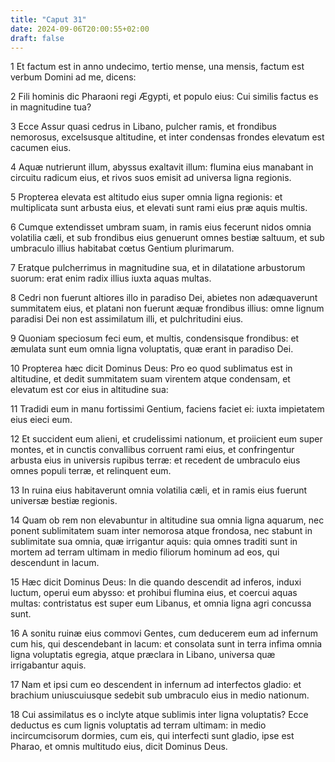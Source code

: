 ```yaml
---
title: "Caput 31"
date: 2024-09-06T20:00:55+02:00
draft: false
---
```



1 Et factum est in anno undecimo, tertio mense, una mensis, factum est verbum Domini ad me, dicens:

2 Fili hominis dic Pharaoni regi Ægypti, et populo eius: Cui similis factus es in magnitudine tua?

3 Ecce Assur quasi cedrus in Libano, pulcher ramis, et frondibus nemorosus, excelsusque altitudine, et inter condensas frondes elevatum est cacumen eius.

4 Aquæ nutrierunt illum, abyssus exaltavit illum: flumina eius manabant in circuitu radicum eius, et rivos suos emisit ad universa ligna regionis.

5 Propterea elevata est altitudo eius super omnia ligna regionis: et multiplicata sunt arbusta eius, et elevati sunt rami eius præ aquis multis.

6 Cumque extendisset umbram suam, in ramis eius fecerunt nidos omnia volatilia cæli, et sub frondibus eius genuerunt omnes bestiæ saltuum, et sub umbraculo illius habitabat cœtus Gentium plurimarum.

7 Eratque pulcherrimus in magnitudine sua, et in dilatatione arbustorum suorum: erat enim radix illius iuxta aquas multas.

8 Cedri non fuerunt altiores illo in paradiso Dei, abietes non adæquaverunt summitatem eius, et platani non fuerunt æquæ frondibus illius: omne lignum paradisi Dei non est assimilatum illi, et pulchritudini eius.

9 Quoniam speciosum feci eum, et multis, condensisque frondibus: et æmulata sunt eum omnia ligna voluptatis, quæ erant in paradiso Dei.

10 Propterea hæc dicit Dominus Deus: Pro eo quod sublimatus est in altitudine, et dedit summitatem suam virentem atque condensam, et elevatum est cor eius in altitudine sua:

11 Tradidi eum in manu fortissimi Gentium, faciens faciet ei: iuxta impietatem eius eieci eum.

12 Et succident eum alieni, et crudelissimi nationum, et proiicient eum super montes, et in cunctis convallibus corruent rami eius, et confringentur arbusta eius in universis rupibus terræ: et recedent de umbraculo eius omnes populi terræ, et relinquent eum.

13 In ruina eius habitaverunt omnia volatilia cæli, et in ramis eius fuerunt universæ bestiæ regionis.

14 Quam ob rem non elevabuntur in altitudine sua omnia ligna aquarum, nec ponent sublimitatem suam inter nemorosa atque frondosa, nec stabunt in sublimitate sua omnia, quæ irrigantur aquis: quia omnes traditi sunt in mortem ad terram ultimam in medio filiorum hominum ad eos, qui descendunt in lacum.

15 Hæc dicit Dominus Deus: In die quando descendit ad inferos, induxi luctum, operui eum abysso: et prohibui flumina eius, et coercui aquas multas: contristatus est super eum Libanus, et omnia ligna agri concussa sunt.

16 A sonitu ruinæ eius commovi Gentes, cum deducerem eum ad infernum cum his, qui descendebant in lacum: et consolata sunt in terra infima omnia ligna voluptatis egregia, atque præclara in Libano, universa quæ irrigabantur aquis.

17 Nam et ipsi cum eo descendent in infernum ad interfectos gladio: et brachium uniuscuiusque sedebit sub umbraculo eius in medio nationum.

18 Cui assimilatus es o inclyte atque sublimis inter ligna voluptatis? Ecce deductus es cum lignis voluptatis ad terram ultimam: in medio incircumcisorum dormies, cum eis, qui interfecti sunt gladio, ipse est Pharao, et omnis multitudo eius, dicit Dominus Deus.

